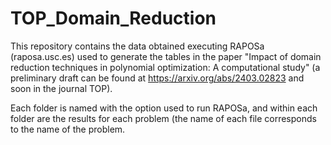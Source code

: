 # TOP_Domain_Reduction

This repository contains the data obtained executing RAPOSa (raposa.usc.es) used to generate the tables in the paper "Impact of domain reduction techniques in polynomial optimization: A computational study" (a preliminary draft can be found at https://arxiv.org/abs/2403.02823 and soon in the journal TOP).

Each folder is named with the option used to run RAPOSa, and within each folder are the results for each problem (the name of each file corresponds to the name of the problem.